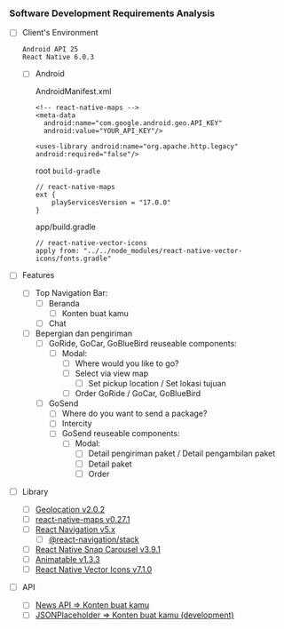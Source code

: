 ### Software Development Requirements Analysis

- [ ] Client's Environment

  ```
  Android API 25
  React Native 6.0.3
  ```

  - [ ] Android

    AndroidManifest.xml

    ```
    <!-- react-native-maps -->
    <meta-data
      android:name="com.google.android.geo.API_KEY"
      android:value="YOUR_API_KEY"/>
    
    <uses-library android:name="org.apache.http.legacy" android:required="false"/>
    ```

    root `build-gradle`

    ```
    // react-native-maps
    ext {
        playServicesVersion = "17.0.0"
    }
    ```

    app/build.gradle
    
    ```
    // react-native-vector-icons
    apply from: "../../node_modules/react-native-vector-icons/fonts.gradle"
    ```

- [ ] Features

  - [ ] Top Navigation Bar:
    - [ ] Beranda
      - [ ] Konten buat kamu
    - [ ] Chat
  - [ ] Bepergian dan pengiriman
    - [ ] GoRide, GoCar, GoBlueBird reuseable components:
      - [ ] Modal:
        - [ ] Where would you like to go?
        - [ ] Select via view map
          - [ ] Set pickup location / Set lokasi tujuan
        - [ ] Order GoRide / GoCar, GoBlueBird
    - [ ] GoSend
      - [ ] Where do you want to send a package?
      - [ ] Intercity
      - [ ] GoSend reuseable components:
        - [ ] Modal:
          - [ ] Detail pengiriman paket / Detail pengambilan paket
          - [ ] Detail paket
          - [ ] Order

- [ ] Library

  - [ ] [Geolocation v2.0.2](https://github.com/react-native-community/react-native-geolocation)
  - [ ] [react-native-maps v0.27.1](https://github.com/react-native-community/react-native-maps)
  - [ ] [React Navigation v5.x](https://reactnavigation.org/versions)
    - [ ] [@react-navigation/stack](https://reactnavigation.org/docs/stack-navigator)
  - [ ] [React Native Snap Carousel v3.9.1](https://github.com/archriss/react-native-snap-carousel)
  - [ ] [Animatable v1.3.3](https://github.com/oblador/react-native-animatable)
  - [ ] [React Native Vector Icons v7.1.0](https://github.com/oblador/react-native-vector-icons)

- [ ] API
  - [ ] [News API => Konten buat kamu](https://newsapi.org/)
  - [ ] [JSONPlaceholder => Konten buat kamu (development)](https://jsonplaceholder.typicode.com/)
